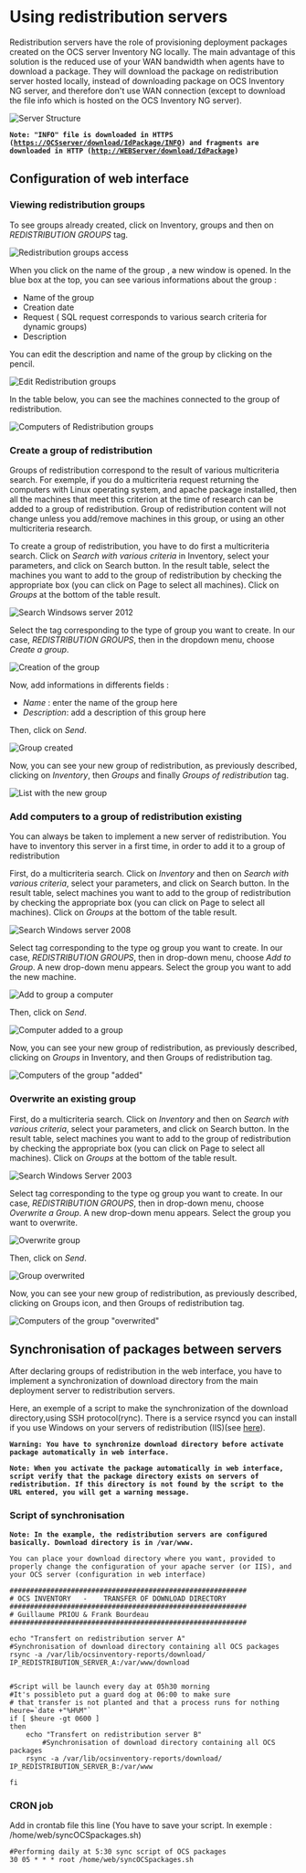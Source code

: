 # Using redistribution servers

Redistribution servers have the role of provisioning deployment packages created on the OCS server
Inventory NG locally. The main advantage of this solution is the reduced use of your WAN bandwidth
when agents have to download a package. They will download the package on redistribution server hosted
locally, instead of downloading package on OCS Inventory NG server, and therefore don't use WAN connection
(except to download the file info which is hosted on the OCS Inventory NG server).

![Server Structure](../..//img/server/schema/redistribution_servers.jpg)

**`Note: "INFO" file is downloaded in HTTPS
(`[`https://OCSserver/download/IdPackage/INFO`](https://OCSserver/download/IdPackage/INFO)`)
and fragments are downloaded in HTTP
(`[`http://WEBServer/download/IdPackage`](http://WEBServer/download/IdPackage)`)`**

## Configuration of web interface

### **Viewing redistribution groups**

To see groups already created, click on Inventory, groups and then on _REDISTRIBUTION GROUPS_ tag.

![Redistribution groups access](../../img/server/reports/using_redistribution_servers_2.jpg)

When you click on the name of the group , a new window is opened. In the blue box at the top,
you can see various informations about the group :

* Name of the group
* Creation date
* Request ( SQL request corresponds to various search criteria for dynamic groups)
* Description

You can edit the description and name of the group by clicking on the pencil.

![Edit Redistribution groups](../../img/server/reports/using_redistribution_servers_3.jpg)

In the table below, you can see the machines connected to the group of redistribution.

![Computers of Redistribution groups](../../img/server/reports/using_redistribution_servers_4.jpg)

### **Create a group of redistribution**

Groups of redistribution correspond to the result of various multicriteria search. For exemple, if you
do a multicriteria request returning the computers with Linux operating system, and apache package
installed, then all the machines that meet this criterion at the time of research can be added to a
group of redistribution. Group of redistribution content will not change unless you add/remove machines
in this group, or using an other multicriteria research.

To create a group of redistribution, you have to do first a multicriteria search. Click on
_Search with various criteria_ in Inventory, select your parameters, and click on Search button.
In the result table, select the machines you want to add to the group of redistribution by checking
the appropriate box (you can click on Page to select all machines). Click on _Groups_ at the
bottom of the table result.

![Search Windsows server 2012](../../img/server/reports/using_redistribution_servers_5.jpg)

Select the tag corresponding to the type of group you want to create. In our case, _REDISTRIBUTION GROUPS_,
then in the dropdown menu, choose _Create a group_.

![Creation of the group](../../img/server/reports/using_redistribution_servers_6.jpg)

Now, add informations in differents fields :

* _Name_ : enter the name of the group here
* _Description_: add a description of this group here

Then, click on _Send_.

![Group created](../../img/server/reports/using_redistribution_servers_7.jpg)

Now, you can see your new group of redistribution, as previously described, clicking on _Inventory_,
then _Groups_ and finally _Groups of redistribution_ tag.

![List with the new group](../../img/server/reports/using_redistribution_servers_8.jpg)

### **Add computers to a group of redistribution existing**

You can always be taken to implement a new server of redistribution. You have to inventory this server
in a first time, in order to add it to a group of redistribution

First, do a multicriteria search. Click on _Inventory_ and then on _Search with various criteria_,
select your parameters, and click on Search button. In the result table, select machines you want to add
to the group of redistribution by checking the appropriate box (you can click on Page to select
all machines). Click on _Groups_ at the bottom of the table result.

![Search Windows server 2008](../../img/server/reports/using_redistribution_servers_9.jpg)

Select tag corresponding to the type og group you want to create. In our case, _REDISTRIBUTION GROUPS_,
then in drop-down menu, choose _Add to Group_. A new drop-down menu appears. Select the group you want
to add the new machine.

![Add to group a computer](../../img/server/reports/using_redistribution_servers_10.jpg)

Then, click on _Send_.

![Computer added to a group](../../img/server/reports/using_redistribution_servers_11.jpg)

Now, you can see your new group of redistribution, as previously described, clicking on _Groups_ in Inventory,
and then Groups of redistribution tag.

![Computers of the group "added"](../../img/server/reports/using_redistribution_servers_12.jpg)

### **Overwrite an existing group**

First, do a multicriteria search. Click on _Inventory_ and then on _Search with various criteria_,
select your parameters, and click on Search button. In the result table, select machines you want to add
to the group of redistribution by checking the appropriate box (you can click on Page to select
all machines). Click on _Groups_ at the bottom of the table result.

![Search Windows Server 2003](../../img/server/reports/using_redistribution_servers_13.jpg)

Select tag corresponding to the type og group you want to create. In our case, _REDISTRIBUTION GROUPS_,
then in drop-down menu, choose _Overwrite a Group_. A new drop-down menu appears. Select the group you
want to overwrite.

![Overwrite group](../../img/server/reports/using_redistribution_servers_14.jpg)

Then, click on _Send_.

![Group overwrited](../../img/server/reports/using_redistribution_servers_15.jpg)

Now, you can see your new group of redistribution, as previously described, clicking on Groups icon,
and then Groups of redistribution tag.

![Computers of the group "overwrited"](../../img/server/reports/using_redistribution_servers_16.jpg)

## Synchronisation of packages between servers

After declaring groups of redistribution in the web interface, you have to implement a synchronization
of download directory from the main deployment server to redistribution servers.

Here, an exemple of a script to make the synchronization of the download directory,using SSH protocol(rync).
There is a service rsyncd you can install if you use Windows on your servers of redistribution (IIS)(see
[here](http://cygwin.com/)).

**`Warning: You have to synchronize download directory before activate package automatically
in web interface.`**

**`Note: When you activate the package automatically in web interface, script verify that the package directory
exists on servers of redistribution. If this directory is not found by the script to the URL entered,
you will get a warning message.`**

### **Script of synchronisation**

**`Note: In the example, the redistribution servers are configured basically. Download directory
is in /var/www.`**

`You can place your download directory where you want, provided to properly change the configuration
of your apache server (or IIS), and your OCS server (configuration in web interface)`

    ##########################################################
    # OCS INVENTORY   -    TRANSFER OF DOWNLOAD DIRECTORY
    ##########################################################
    # Guillaume PRIOU & Frank Bourdeau
    ##########################################################

    echo "Transfert on redistribution server A"
    #Synchronisation of download directory containing all OCS packages
    rsync -a /var/lib/ocsinventory-reports/download/ IP_REDISTRIBUTION_SERVER_A:/var/www/download


    #Script will be launch every day at 05h30 morning
    #It's possibleto put a guard dog at 06:00 to make sure
    # that transfer is not planted and that a process runs for nothing
    heure=`date +"%H%M"`
    if [ $heure -gt 0600 ]
    then
        echo "Transfert on redistribution server B"
            #Synchronisation of download directory containing all OCS packages
        rsync -a /var/lib/ocsinventory-reports/download/ IP_REDISTRIBUTION_SERVER_B:/var/www

    fi

### **CRON job**

Add in crontab file this line (You have to save your script. In exemple : /home/web/syncOCSpackages.sh)

    #Performing daily at 5:30 sync script of OCS packages
    30 05 * * * root /home/web/syncOCSpackages.sh

